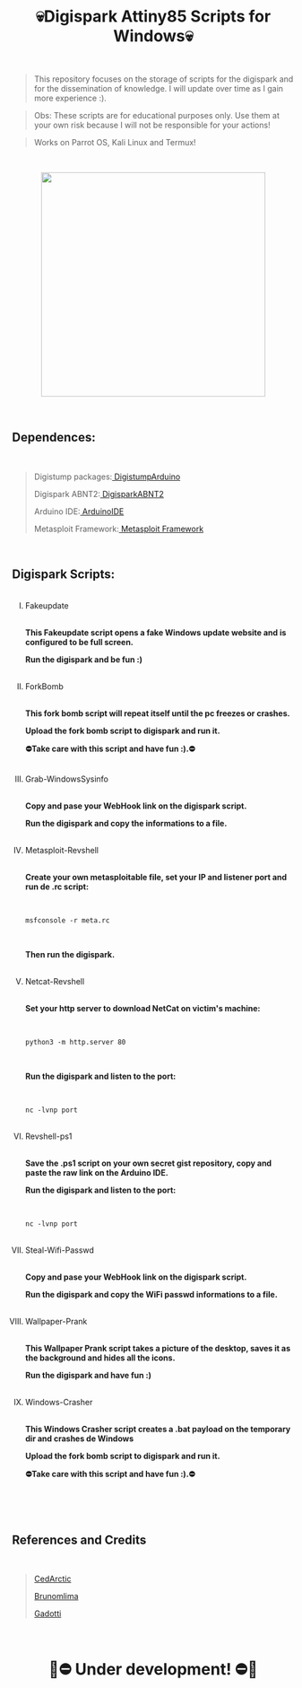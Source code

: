 <h1 align="center">💀Digispark Attiny85 Scripts for Windows💀</h1>

<br>

>
>This repository focuses on the storage of scripts for the digispark and for the dissemination of knowledge. I will update over time as I gain more experience :).
>

>
>Obs: These scripts are for educational purposes only. Use them at your own risk because I will not be responsible for your actions!
>

>
>Works on Parrot OS, Kali Linux and Termux!
>

<br>

<p align="center">
	<img width="400" height="400" src="https://github.com/EndlssNightmare/Digispark-scripts/assets/110058202/7cf31e71-e6ac-4a74-ac69-3762e93ea66f">
</p>

<br>

<body>
   <h2 align="left"> Dependences:</h2>

  <br>
  
  >Digistump packages:<a href="https://github.com/digistump/DigistumpArduino"> DigistumpArduino</a>
  >
  >
  >Digispark ABNT2:<a href="https://github.com/jcldf/digisparkABNT2" > DigisparkABNT2</a>
  >
  >
  >Arduino IDE:<a href="https://www.arduino.cc/en/software"> ArduinoIDE</a>
  >
  >
  >Metasploit Framework:<a href="https://www.metasploit.com"> Metasploit Framework</a>

  <br>

  <h2 align="left"> Digispark Scripts:</h2>
<ol type="I">

  <br>

  <li>Fakeupdate</li>

  <br>

  **This Fakeupdate script opens a fake Windows update website and is configured to be full screen.**

  **Run the digispark and be fun :)**

  <br>

  <li>ForkBomb</li>

  <br>

  **This fork bomb script will repeat itself until the pc freezes or crashes.**

  **Upload the fork bomb script to digispark and run it.**

  **⛔Take care with this script and have fun :).⛔**

  <br>

  <li>Grab-WindowsSysinfo</li>

  <br>

  **Copy and pase your WebHook link on the digispark script.**

  **Run the digispark and copy the informations to a file.**

  <br>

  <li>Metasploit-Revshell</li>

  <br>

  **Create your own metasploitable file, set your IP and listener port and  run de .rc script:**

  <br>

``` 
msfconsole -r meta.rc
```

  <br>

  **Then run the digispark.**

  <br>

  <li>Netcat-Revshell</li>

  <br>

  **Set your http server to download NetCat on victim's machine:**

  <br>

``` 
python3 -m http.server 80
```

  <br>

  **Run the digispark and listen to the port:**

  <br>

``` 
nc -lvnp port
```

  <br>

  <li>Revshell-ps1</li>

  <br>

  **Save the .ps1 script on your own secret gist repository, copy and paste the raw link on the Arduino IDE.**

  **Run the digispark and listen to the port:**

  <br>

``` 
nc -lvnp port
```

  <br>

  <li>Steal-Wifi-Passwd</li>

  <br>

  **Copy and pase your WebHook link on the digispark script.**

  **Run the digispark and copy the WiFi passwd informations to a file.**

  <br>

  <li>Wallpaper-Prank</li>
  
  <br>

  **This Wallpaper Prank script takes a picture of the desktop, saves it as the background and hides all the icons.**

  **Run the digispark and have fun :)**

  <br>
  
  <li>Windows-Crasher</li>
  
  <br>

  **This Windows Crasher script creates a .bat payload on the temporary dir and crashes de Windows**

  **Upload the fork bomb script to digispark and run it.**

  **⛔Take care with this script and have fun :).⛔**

  <br>

</ol>

  <br>

## References and Credits
  
  <br>

  ><a href="https://github.com/CedArctic/DigiSpark-Scripts"> CedArctic</a>
  >
  ><a href="https://github.com/brunomlima/Digispark"> Brunomlima</a>
  >
  ><a href="https://github.com/Gadotti/DigisparkScripts"> Gadotti</a>

  <br>

<h1 align="center">🚧⛔ Under development! ⛔🚧</h1>

</body>
</html>
